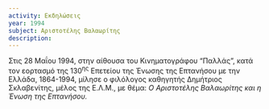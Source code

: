 ```yaml
---
activity: Εκδηλώσεις
year: 1994
subject: Αριστοτέλης Βαλαωρίτης
description: 
---
```


Στις 28 Μαΐου 1994, στην αίθουσα του Κινηματογράφου “Παλλάς”, κατά τον εορτασμό της 130<sup>ης</sup> Επετείου της Ένωσης της Επτανήσου με την Ελλάδα, 1864-1994, μίλησε ο φιλόλογος καθηγητής Δημήτριος Σκλαβενίτης, μέλος της Ε.Λ.Μ., με θέμα: *Ο Αριστοτέλης Βαλαωρίτης και η Ένωση της Επτανήσου.*
